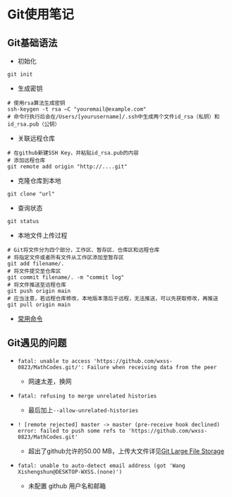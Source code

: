# Git使用笔记

## Git基础语法

- 初始化

```
git init
```

- 生成密钥

```shell
# 使用rsa算法生成密钥
ssh-keygen -t rsa –C "youremail@example.com"
# 命令行执行后会在/Users/[yourusername]/.ssh中生成两个文件id_rsa（私钥）和id_rsa.pub（公钥）
```

- 关联远程仓库

```
# 在github新建SSH Key，并粘贴id_rsa.pub的内容
# 添加远程仓库
git remote add origin "http://....git"
```

- 克隆仓库到本地

```
git clone "url"
```

- 查询状态

```
git status
```

- 本地文件上传过程

```
# Git将文件分为四个部分，工作区、暂存区、仓库区和远程仓库
# 将指定文件或者所有文件从工作区添加至暂存区
git add filename/.
# 将文件提交至仓库区
git commit filename/. -m "commit log"
# 将文件推送至远程仓库
git push origin main
# 应当注意，若远程仓库修改，本地版本落后于远程，无法推送，可以先获取修改，再推送
git pull origin main
```

- [常用命令](https://www.runoob.com/git/git-basic-operations.html)

## Git遇见的问题

- `fatal: unable to access 'https://github.com/wxss-0823/MathCodes.git/': Failure when receiving data from the peer`
  - 网速太差，换网
- `fatal: refusing to merge unrelated histories`
  - 最后加上`--allow-unrelated-histories`

- `! [remote rejected] master -> master (pre-receive hook declined)`
  `error: failed to push some refs to 'https://github.com/wxss-0823/MathCodes.git'`
  - 超出了github允许的50.00 MB，上传大文件详见[Git Large File Storage](https://git-lfs.github.com. )

- `fatal: unable to auto-detect email address (got 'Wang Xishengshun@DESKTOP-WXSS.(none)')`
  - 未配置 github 用户名和邮箱